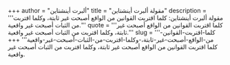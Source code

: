 +++
author = "ألبرت أينشتاين"
title = "مقولة ألبرت أينشتاين"
description = '''مقولة ألبرت أينشتاين: كلما اقتربت القوانين من الواقع أصبحت غير ثابتة، وكلما اقتربت من الثبات أصبحت غير واقعية.'''
quote = '''كلما اقتربت القوانين من الواقع أصبحت غير ثابتة، وكلما اقتربت من الثبات أصبحت غير واقعية.'''
slug = '''كلما-اقتربت-القوانين-من-الواقع-أصبحت-غير-ثابتة،-وكلما-اقتربت-من-الثبات-أصبحت-غير-واقعية'''
+++
كلما اقتربت القوانين من الواقع أصبحت غير ثابتة، وكلما اقتربت من الثبات أصبحت غير واقعية.
